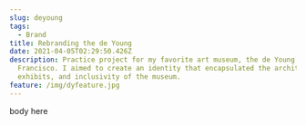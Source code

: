 ```yaml
---
slug: deyoung
tags:
  - Brand
title: Rebranding the de Young
date: 2021-04-05T02:29:50.426Z
description: Practice project for my favorite art museum, the de Young in San
  Francisco. I aimed to create an identity that encapsulated the architecture,
  exhibits, and inclusivity of the museum.
feature: /img/dyfeature.jpg
---
```

body here